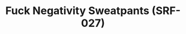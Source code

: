 ---
ee_id: '4297'
site: '1'
type: '2'
url: 2015-159-fuck-negativity-sweatpants-srf-027
title: Fuck Negativity Sweatpants (SRF-027)
year: '2015'
display_year: '2015'
medium: Sweats
dims:
pitch:
ps:
live_url:
related: "[4277] [2014-088-going-negative-lakes] 2014-088 Going Negative / Lakes"
youtube:
related_code:
imgs: Fuck-Negativity-Sweatpants-2015-159-full-database-ih.jpg
subheading:
download:
add_credit:
add_credits:
commission:
layout: things-i-made
---